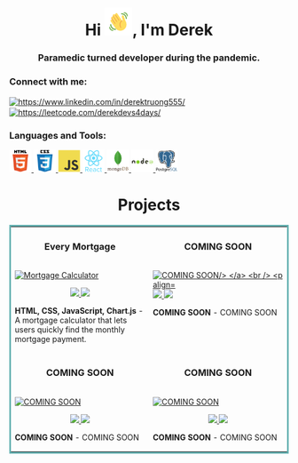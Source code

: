 <h1 align="center">Hi <img src="https://github.com/derekdevs4days/derekdevs4days/blob/main/Wave.gif" height="50px" width="50px">, I'm Derek</h1>

<h3 align="center">Paramedic turned developer during the pandemic.</h3>

<h3 align="left">Connect with me:</h3>
<p align="left">
<a href="https://linkedin.com/in/derektruong555/" target="blank"><img align="center" src="https://raw.githubusercontent.com/rahuldkjain/github-profile-readme-generator/master/src/images/icons/Social/linked-in-alt.svg" alt="https://www.linkedin.com/in/derektruong555/" height="30" width="40" /></a>
<a href="https://www.leetcode.com/https://leetcode.com/derekdevs4days/" target="blank"><img align="center" src="https://raw.githubusercontent.com/rahuldkjain/github-profile-readme-generator/master/src/images/icons/Social/leet-code.svg" alt="https://leetcode.com/derekdevs4days/" height="30" width="40" /></a>
</p>

<h3 align="left">Languages and Tools:</h3>
<p align="left">  <a href="https://www.w3.org/html/" target="_blank" rel="noreferrer"> <img src="https://raw.githubusercontent.com/devicons/devicon/master/icons/html5/html5-original-wordmark.svg" alt="html5" width="40" height="40"/> </a> <a href="https://www.w3schools.com/css/" target="_blank" rel="noreferrer"> <img src="https://raw.githubusercontent.com/devicons/devicon/master/icons/css3/css3-original-wordmark.svg" alt="css3" width="40" height="40"/> </a> <a href="https://developer.mozilla.org/en-US/docs/Web/JavaScript" target="_blank" rel="noreferrer"> <img src="https://raw.githubusercontent.com/devicons/devicon/master/icons/javascript/javascript-original.svg" alt="javascript" width="40" height="40"/> </a> <a href="https://reactjs.org/" target="_blank" rel="noreferrer"> <img src="https://raw.githubusercontent.com/devicons/devicon/master/icons/react/react-original-wordmark.svg" alt="react" width="40" height="40"/> </a> <a href="https://www.mongodb.com/" target="_blank" rel="noreferrer"> <img src="https://raw.githubusercontent.com/devicons/devicon/master/icons/mongodb/mongodb-original-wordmark.svg" alt="mongodb" width="40" height="40"/> </a> <a href="https://nodejs.org" target="_blank" rel="noreferrer"> <img src="https://raw.githubusercontent.com/devicons/devicon/master/icons/nodejs/nodejs-original-wordmark.svg" alt="nodejs" width="40" height="40"/> </a> <a href="https://www.postgresql.org" target="_blank" rel="noreferrer"> <img src="https://raw.githubusercontent.com/devicons/devicon/master/icons/postgresql/postgresql-original-wordmark.svg" alt="postgresql" width="40" height="40"/> </a>  </p>

<h1 align="center">Projects</h1>
<table bordercolor="#66b2b2">
  
  <tr>
    <td width="50%" valign="top">
      <h3 align="center">Every Mortgage</h3>
        <br />
        <a target="_blank" href="https://everymortgage.netlify.app">
            <img src="img/gif2.gif" width="100%" alt="Mortgage Calculator"/>
        </a>
        <br />
        <p align="center">
          
  <a href="https://github.com/derekdevs4days/Every-Mortgage-Calculator" target="_blank">
    <img src="https://img.shields.io/static/v1?label=|&message=REPO&color=23555f&style=plastic&logo=github&logo-color=white"/>
  </a>  
  <a href="https://everymortgage.netlify.app" target="_blank">
    <img src="https://img.shields.io/static/v1?label=|&message=WEBSITE&color=cdf998&style=plastic&logo=wordpress&logo-color=white"/>
  </a>
      </p>
        <p><strong>HTML, CSS, JavaScript, Chart.js</strong> - A mortgage calculator that lets users quickly find the monthly mortgage payment.

 </p>
    </td>
    <td width="50%" valign="top">
      <h3 align="center">COMING SOON</h3>
        <br />
      <a target="_blank" href="https://codepen.io/ShawnBasquiat/full/bGVWpYw">
            <img src="images/gif2.gif" width="100%"  alt="COMING SOON/>
        </a>
        <br />
        <p align="center">
          
  <a href="#" target="_blank">
    <img src="#"/>
  </a>
  <a href="#" target="_blank">
    <img src="#"/>
  </a>
      </p>
        <p><strong>COMING SOON</strong> - COMING SOON</p>
    </td>
  </tr>
  
  <tr>
    <td width="50%" valign="top">
      <h3 align="center">COMING SOON</h3>
      <br />
        <a target="_blank" href="#">
          <img src="#" width="100%" alt="COMING SOON"/>
        </a>
      <br />
        <p align="center">
  <a href="#" target="_blank">
    <img src="#"/>
  </a>
  <a href="#" target="_blank">
    <img src="#"/>
  </a>
      </p>
        <p><strong>COMING SOON</strong> - COMING SOON</p>
    </td>
    <td width="50%" valign="top">
      <h3 align="center">COMING SOON</h3>
        <br />
        <a target="_blank" href="#">
          <img src="#" width="100%" alt="COMING SOON"/>
        </a>
        <br />
        <p align="center">
          
  <a href="#" target="_blank">
    <img src="#"/>
  </a>
  <a href="#" target="_blank">
    <img src="#"/>
  </a>
      </p>
        <p><strong>COMING SOON</strong> - COMING SOON</p>
    </td>
  </tr>
</table>
